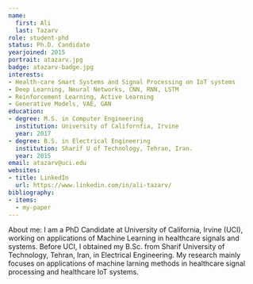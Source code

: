 ```yaml
---
name:
  first: Ali
  last: Tazarv
role: student-phd
status: Ph.D. Candidate
yearjoined: 2015
portrait: atazarv.jpg
badge: atazarv-badge.jpg
interests:
- Health-care Smart Systems and Signal Processing on IoT systems
- Deep Learning, Neural Networks, CNN, RNN, LSTM
- Reinforcement Learning, Active Learning
- Generative Models, VAE, GAN
education:
- degree: M.S. in Computer Engineering
  institution: University of Californfia, Irvine
  year: 2017
- degree: B.S. in Electrical Engineering
  institution: Sharif U of Technology, Tehran, Iran.
  year: 2015
email: atazarv@uci.edu
websites:
- title: LinkedIn
  url: https://www.linkedin.com/in/ali-tazarv/
bibliography:
- items:
  - my-paper
---
```

About me:
I am a PhD Candidate at University of California, Irvine (UCI), working on
applications of Machine Learning in healthcare signals and systems. Before UCI, I obtained
my B.Sc. from Sharif University of Technology, Tehran, Iran, in Electrical Engineering. My research
mainly focuses on applications of machine larning methods in healthcare signal processing and healthcare IoT systems.